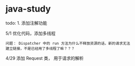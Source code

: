 # java-study
todo: 
    1. 添加注解功能


5/1
    优化代码，添加多线程
    
    问题： Dispatcher 中的 run 方法为什么不释放资源的话，新的请求无法
    建立链接，不是已经用了多线程了嘛？？？

 4/29
    添加 Request 类， 用于请求的解析